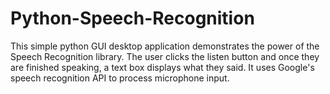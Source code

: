 # Python-Speech-Recognition

This simple python GUI desktop application demonstrates the power of the Speech Recognition library. The user clicks the listen button and once they are finished speaking, a text box displays what they said. It uses Google's speech recognition API to process microphone input. 
